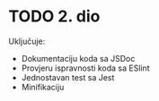 # TODO 2. dio

Uključuje:

- Dokumentaciju koda sa JSDoc
- Provjeru ispravnosti koda sa ESlint
- Jednostavan test sa Jest
- Minifikaciju
